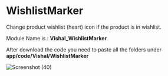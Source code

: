 # WishlistMarker
Change product wishlist (heart) icon if the product is in wishlist.

Module Name is : **Vishal_WishlistMarker**

After download the code you need to paste all the folders under **app/code/Vishal/WishlistMarker**


![Screenshot (40)](https://user-images.githubusercontent.com/26045265/152780694-b9b046c3-dc21-4e2c-8373-ae5844a15d00.png)
